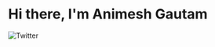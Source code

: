 # Hi there, I'm Animesh Gautam
![Twitter](https://img.shields.io/badge/<https://twitter.com/Zomnimesh>-%231DA1F2.svg?style=for-the-badge&logo=Twitter&logoColor=white)
